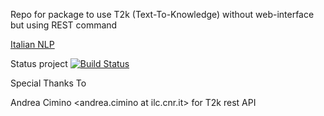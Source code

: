 Repo for package to use T2k (Text-To-Knowledge) without web-interface
but using REST command

[Italian NLP](http://www.italianlp.it/demo/t2k-text-to-knowledge/)


Status project [![Build Status](https://travis-ci.org/imatesiu/RestT2K.svg?branch=master)](https://travis-ci.org/imatesiu/RestT2K)


Special Thanks To

Andrea Cimino <andrea.cimino at ilc.cnr.it> for T2k rest API